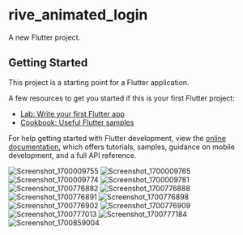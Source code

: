 # rive_animated_login

A new Flutter project.

## Getting Started

This project is a starting point for a Flutter application.

A few resources to get you started if this is your first Flutter project:

- [Lab: Write your first Flutter app](https://docs.flutter.dev/get-started/codelab)
- [Cookbook: Useful Flutter samples](https://docs.flutter.dev/cookbook)

For help getting started with Flutter development, view the
[online documentation](https://docs.flutter.dev/), which offers tutorials,
samples, guidance on mobile development, and a full API reference.

![Screenshot_1700009755](https://github.com/abderrahmen-Baccouch/smart-bracelet/assets/97245446/20a9be53-9cf4-49ab-8dff-da1ca459f86f)
![Screenshot_1700009765](https://github.com/abderrahmen-Baccouch/smart-bracelet/assets/97245446/c4eb09a8-4583-4fa5-9a93-5bd68519840b)
![Screenshot_1700009774](https://github.com/abderrahmen-Baccouch/smart-bracelet/assets/97245446/6be4c284-78b9-4bbc-ad41-16280c04fb04)
![Screenshot_1700009781](https://github.com/abderrahmen-Baccouch/smart-bracelet/assets/97245446/55bfaf26-eefc-4636-bfc8-bf25210a8199)
![Screenshot_1700776882](https://github.com/abderrahmen-Baccouch/smart-bracelet/assets/97245446/fbc17de5-cecd-4ef0-a397-2806c294eed4)
![Screenshot_1700776888](https://github.com/abderrahmen-Baccouch/smart-bracelet/assets/97245446/5f73a031-c144-422c-9b7c-e5e2798e69da)
![Screenshot_1700776891](https://github.com/abderrahmen-Baccouch/smart-bracelet/assets/97245446/c7bdc1d9-610b-4852-9ee8-c51e89520ce4)
![Screenshot_1700776898](https://github.com/abderrahmen-Baccouch/smart-bracelet/assets/97245446/a83d16d8-e292-4a29-9d5b-c2f9b6655dac)
![Screenshot_1700776902](https://github.com/abderrahmen-Baccouch/smart-bracelet/assets/97245446/01a2b320-8b64-402e-a274-15f6abb236aa)
![Screenshot_1700776909](https://github.com/abderrahmen-Baccouch/smart-bracelet/assets/97245446/0b904171-606a-4808-a5eb-78ecdd847f54)
![Screenshot_1700777013](https://github.com/abderrahmen-Baccouch/smart-bracelet/assets/97245446/615ac0d4-c0bf-4241-93e2-12649a6ec476)
![Screenshot_1700777184](https://github.com/abderrahmen-Baccouch/smart-bracelet/assets/97245446/b6bc82c9-1b68-428e-be99-52d26ff01d05)
![Screenshot_1700859004](https://github.com/abderrahmen-Baccouch/smart-bracelet/assets/97245446/12daeb80-ef13-4f18-bc52-282049a2f12f)

